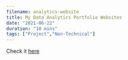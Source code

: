 ```yaml
---
filename: analytics-website
title: My Data Analytics Portfolio Websites
date: "2021-06-22"
duration: "10 mins"
tags: ["Project","Non-Technical"]
---
```


Check it [here](https://www.matthewbellanalytics.com)